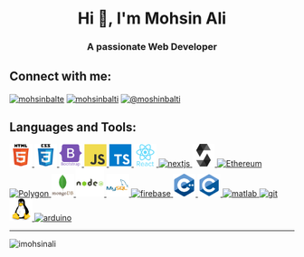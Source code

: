 

<h1 align="center">Hi 👋, I'm Mohsin Ali</h1>
<h3 align="center">A passionate Web Developer</h3>





<h2 align="left">Connect with me:</h2>
<p align="left">

<a href="https://fb.com/mohsinbalte" target="blank"><img align="center" src="https://raw.githubusercontent.com/rahuldkjain/github-profile-readme-generator/master/src/images/icons/Social/facebook.svg" alt="mohsinbalte" height="30" width="40" /></a>
<a href="https://linkedin.com/in/mohsinbalti" target="blank"><img align="center" src="https://raw.githubusercontent.com/rahuldkjain/github-profile-readme-generator/master/src/images/icons/Social/linked-in-alt.svg" alt="mohsinbalti" height="30" width="40" /></a>
<a href="https://www.hackerearth.com/@moshinbalti" target="blank"><img align="center" src="https://raw.githubusercontent.com/rahuldkjain/github-profile-readme-generator/master/src/images/icons/Social/hackerearth.svg" alt="@moshinbalti" height="30" width="40" /></a>
</p>

<h2 align="left" color="blue">Languages and Tools:</h2>
<p align="left"> 
    <a href="https://www.w3.org/html/" target="_blank" rel="noreferrer"> <img src="https://raw.githubusercontent.com/devicons/devicon/master/icons/html5/html5-original-wordmark.svg" alt="html5" width="40" height="40"/> </a>
   <a href="https://www.w3schools.com/css/" target="_blank" rel="noreferrer"> <img src="https://raw.githubusercontent.com/devicons/devicon/master/icons/css3/css3-original-wordmark.svg" alt="css3" width="40" height="40"/> </a> 
   <a href="https://getbootstrap.com" target="_blank" rel="noreferrer"> <img src="https://raw.githubusercontent.com/devicons/devicon/master/icons/bootstrap/bootstrap-plain-wordmark.svg" alt="bootstrap" width="40" height="40"/> </a>
  <a href="https://developer.mozilla.org/en-US/docs/Web/JavaScript" target="_blank" rel="noreferrer"> <img src="https://raw.githubusercontent.com/devicons/devicon/master/icons/javascript/javascript-original.svg" alt="javascript" width="40" height="40"/> </a>  
   <a href="https://www.typescriptlang.org/" target="_blank" rel="noreferrer"> <img src="https://raw.githubusercontent.com/devicons/devicon/master/icons/typescript/typescript-original.svg" alt="typescript" width="40" height="40"/> </a>
     <a href="https://reactjs.org/" target="_blank" rel="noreferrer"> <img src="https://raw.githubusercontent.com/devicons/devicon/master/icons/react/react-original-wordmark.svg" alt="react" width="40" height="40"/> </a> 
    <a href="https://nextjs.org/" target="_blank" rel="noreferrer"> <img src="https://cdn.worldvectorlogo.com/logos/nextjs-2.svg" alt="nextjs" width="40" height="40"/> </a>
    <a href="https://docs.soliditylang.org/en/v0.8.16/" target="_blank" rel="noreferrer"> <img src="https://raw.githubusercontent.com/devicons/devicon/master/icons/solidity/solidity-original.svg" alt="Solidity" width="40" height="40"/> </a> 
    <a href="https://ethereum.org/en/" target="_blank" rel="noreferrer"> <img src="https://upload.wikimedia.org/wikipedia/commons/thumb/0/01/Ethereum_logo_translucent.svg/800px-Ethereum_logo_translucent.svg.png" alt="Ethereum" width="30" height="50"/> </a> 
    <a href="https://polygon.technology/" target="_blank" rel="noreferrer"> <img src="https://upload.wikimedia.org/wikipedia/fr/7/76/Polygon_blockchain_logo.svg" alt="Polygon" width="100" height="40"/> </a> 
    <a href="https://www.mongodb.com/" target="_blank" rel="noreferrer"> <img src="https://raw.githubusercontent.com/devicons/devicon/master/icons/mongodb/mongodb-original-wordmark.svg" alt="mongodb" width="40" height="40"/> </a> <a href="https://nodejs.org" target="_blank" rel="noreferrer"> <img src="https://raw.githubusercontent.com/devicons/devicon/master/icons/nodejs/nodejs-original-wordmark.svg" alt="nodejs" width="50" height="50"/> </a>
    <a href="https://www.mysql.com/" target="_blank" rel="noreferrer"> <img src="https://raw.githubusercontent.com/devicons/devicon/master/icons/mysql/mysql-original-wordmark.svg" alt="mysql" width="40" height="40"/> </a> <a href="https://firebase.google.com/" target="_blank" rel="noreferrer"> <img src="https://www.vectorlogo.zone/logos/firebase/firebase-icon.svg" alt="firebase" width="40" height="40"/> </a>  <a href="https://www.w3schools.com/cpp/" target="_blank" rel="noreferrer"> <img src="https://raw.githubusercontent.com/devicons/devicon/master/icons/cplusplus/cplusplus-original.svg" alt="cplusplus" width="40" height="40"/> </a> <a href="https://www.w3schools.com/cpp/" target="_blank" rel="noreferrer"> <img src="https://raw.githubusercontent.com/devicons/devicon/master/icons/c/c-original.svg" alt="c" width="40" height="40"/> </a> <a href="https://www.mathworks.com/" target="_blank" rel="noreferrer"> <img src="https://upload.wikimedia.org/wikipedia/commons/2/21/Matlab_Logo.png" alt="matlab" width="40" height="40"/> </a> <a href="https://git-scm.com/" target="_blank" rel="noreferrer"> <img src="https://www.vectorlogo.zone/logos/git-scm/git-scm-icon.svg" alt="git" width="40" height="40"/> </a> <a href="https://www.linux.org/" target="_blank" rel="noreferrer"> <img src="https://raw.githubusercontent.com/devicons/devicon/master/icons/linux/linux-original.svg" alt="linux" width="40" height="40"/> </a> <a href="https://www.arduino.cc/" target="_blank" rel="noreferrer"> <img src="https://cdn.worldvectorlogo.com/logos/arduino-1.svg" alt="arduino" width="40" height="40"/> </a>   

 
 
</p>
   
     
<hr/>
   <p style="width: 100vh;">
   
<img align="left" style="width: 38%; max-width:100%" src="https://github-readme-stats.vercel.app/api/top-langs?username=imohsinali&show_icons=true&locale=en&layout=compact" alt="imohsinali" />
<img src="https://camo.githubusercontent.com/a3ebbf0edfa5917b8bbbc43b76456109f269252217b982641c0a7e4d937684a8/68747470733a2f2f6769746875622d726561646d652d73747265616b2d73746174732e6865726f6b756170702e636f6d2f3f757365723d696d6f6873696e616c6926" alt="imohsinali" data-canonical-src="https://github-readme-streak-stats.herokuapp.com/?user=imohsinali&amp;" style="width: 38%;max-width:100%" align="right"></a>

</p>
